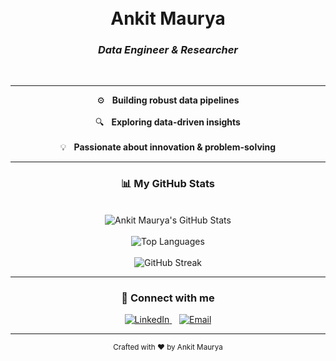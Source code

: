 <!-- GitHub README for Ankit Maurya -->

<div align="center">
  <br><br>
  <h1><strong>Ankit Maurya</strong></h1>
  <h3><i>Data Engineer & Researcher</i></h3>
  <br>
</div>

---

<div align="center">
  <p>
    ⚙️ &nbsp; <strong>Building robust data pipelines</strong><br><br>
    🔍 &nbsp; <strong>Exploring data-driven insights</strong><br><br>
    💡 &nbsp; <strong>Passionate about innovation & problem-solving</strong>
  </p>
</div>

---

<div align="center">
  <h3>📊 My GitHub Stats</h3>
  <br>
  <img src="https://github-readme-stats.vercel.app/api?username=CosmicAnkit&show_icons=true&theme=merko&hide_border=true&count_private=true" alt="Ankit Maurya's GitHub Stats" />
  <br><br>
  <img src="https://github-readme-stats.vercel.app/api/top-langs/?username=CosmicAnkit&layout=compact&theme=merko&hide_border=true&langs_count=8" alt="Top Languages" />
  <br><br>
  <img src="https://github-readme-streak-stats.herokuapp.com/?user=CosmicAnkit&theme=merko&hide_border=true" alt="GitHub Streak" />
</div>

---

<div align="center">
  <h3>🔗 Connect with me</h3>
  <p>
    <a href="https://www.linkedin.com/in/YOUR_LINKEDIN_USERNAME/" target="_blank">
      <img src="https://img.shields.io/badge/LinkedIn-%230077B5.svg?style=for-the-badge&logo=linkedin&logoColor=white" alt="LinkedIn"/>
    </a>
    &nbsp;&nbsp;
    <a href="mailto:YOUR_EMAIL@example.com">
      <img src="https://img.shields.io/badge/Email-%23D14836.svg?style=for-the-badge&logo=gmail&logoColor=white" alt="Email"/>
    </a>
  </p>
</div>

---

<div align="center">
  <sub>Crafted with ❤️ by Ankit Maurya</sub>
</div>
